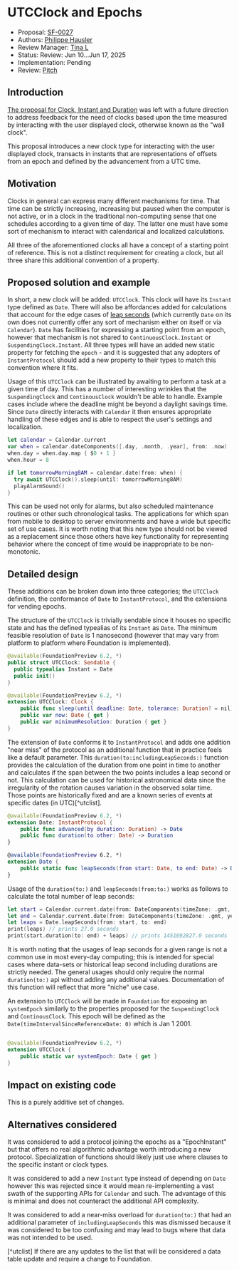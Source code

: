 # UTCClock and Epochs

* Proposal: [SF-0027](0027-UTCClock.md)
* Authors: [Philippe Hausler](https://github.com/phausler)
* Review Manager: [Tina L](https://github.com/itingliu)
* Status: Review: Jun 10...Jun 17, 2025
* Implementation: Pending
* Review: [Pitch](https://forums.swift.org/t/pitch-utcclock/78018) 

 ## Introduction

[The proposal for Clock, Instant and Duration](https://github.com/swiftlang/swift-evolution/blob/main/proposals/0329-clock-instant-duration.md) was left with a future direction to address feedback for the need of clocks based upon the time measured by interacting with the user displayed clock, otherwise known as the "wall clock".

This proposal introduces a new clock type for interacting with the user displayed clock, transacts in instants that are representations of offsets from an epoch and defined by the advancement from a UTC time.

## Motivation

Clocks in general can express many different mechanisms for time. That time can be strictly increasing, increasing but paused when the computer is not active, or in a clock in the traditional non-computing sense that one schedules according to a given time of day. The latter one must have some sort of mechanism to interact with calendarical and localized calculations.

All three of the aforementioned clocks all have a concept of a starting point of reference. This is not a distinct requirement for creating a clock, but all three share this additional convention of a property.

## Proposed solution and example

In short, a new clock will be added: `UTCClock`. This clock will have its `Instant` type defined as `Date`. There will also be affordances added for calculations that account for the edge cases of [leap seconds](https://en.wikipedia.org/wiki/Leap_second) (which currently `Date` on its own does not currently offer any sort of mechanism either on itself or via `Calendar`). `Date` has facilities for expressing a starting point from an epoch, however that mechanism is not shared to `ContinuousClock.Instant` or `SuspendingClock.Instant`. All three types will have an added new static property for fetching the `epoch` - and it is suggested that any adopters of `InstantProtocol` should add a new property to their types to match this convention where it fits.

Usage of this `UTCClock` can be illustrated by awaiting to perform a task at a given time of day. This has a number of interesting wrinkles that the `SuspendingClock` and `ContinousClock` wouldn't be able to handle. Example cases include where the deadline might be beyond a daylight savings time. Since `Date` directly interacts with `Calendar` it then ensures appropriate handling of these edges and is able to respect the user's settings and localization.

```swift
let calendar = Calendar.current
var when = calendar.dateComponents([.day, .month, .year], from: .now)
when.day = when.day.map { $0 + 1 }
when.hour = 8

if let tomorrowMorning8AM = calendar.date(from: when) {
  try await UTCClock().sleep(until: tomorrowMorning8AM)
  playAlarmSound()
}
```

This can be used not only for alarms, but also scheduled maintenance routines or other such chronological tasks. The applications for which span from mobile to desktop to server environments and have a wide but specific set of use cases. It is worth noting that this new type should not be viewed as a replacement since those others have key functionality for representing behavior where the concept of time would be inappropriate to be non-monotonic.


## Detailed design

These additions can be broken down into three categories; the `UTCClock` definition, the conformance of `Date` to `InstantProtocol`, and the extensions for vending epochs.

The structure of the `UTCClock` is trivially sendable since it houses no specific state and has the defined typealias of its `Instant` as `Date`. The minimum feasible resolution of `Date` is 1 nanosecond (however that may vary from platform to platform where Foundation is implemented).

```swift
@available(FoundationPreview 6.2, *)
public struct UTCClock: Sendable {
  public typealias Instant = Date
  public init()
}

@available(FoundationPreview 6.2, *)
extension UTCClock: Clock {
    public func sleep(until deadline: Date, tolerance: Duration? = nil) async throws
    public var now: Date { get }
    public var minimumResolution: Duration { get }
}
```

The extension of `Date` conforms it to `InstantProtocol` and adds one addition "near miss" of the protocol as an additional function that in practice feels like a default parameter. This `duration(to:includingLeapSeconds:)` function provides the calculation of the duration from one point in time to another and calculates if the span between the two points includes a leap second or not. This calculation can be used for historical astronomical data since the irregularity of the rotation causes variation in the observed solar time. Those points are historically fixed and are a known series of events at specific dates (in UTC)[^utclist].

```swift
@available(FoundationPreview 6.2, *)
extension Date: InstantProtocol {
    public func advanced(by duration: Duration) -> Date
    public func duration(to other: Date) -> Duration
}

@available(FoundationPreview 6.2, *)
extension Date {
    public static func leapSeconds(from start: Date, to end: Date) -> Duration
}
```

Usage of the `duration(to:)` and `leapSeconds(from:to:)` works as follows to calculate the total number of leap seconds:

```swift
let start = Calendar.current.date(from: DateComponents(timeZone: .gmt, year: 1971, month: 1, day: 1))!
let end = Calendar.current.date(from: DateComponents(timeZone: .gmt, year: 2017, month: 1, day: 1))!
let leaps = Date.leapSeconds(from: start, to: end)
print(leaps) // prints 27.0 seconds
print(start.duration(to: end) + leaps) // prints 1451692827.0 seconds
```

It is worth noting that the usages of leap seconds for a given range is not a common use in most every-day computing; this is intended for special cases where data-sets or historical leap second including durations are strictly needed. The general usages should only require the normal `duration(to:)` api without adding any additional values. Documentation of this function will reflect that more "niche" use case.

An extension to `UTCClock` will be made in `Foundation` for exposing an `systemEpoch` similarly to the properties proposed for the `SuspendingClock` and `ContinousClock`. This epoch will be defined as the `Date(timeIntervalSinceReferenceDate: 0)` which is Jan 1 2001.

```swift

@available(FoundationPreview 6.2, *)
extension UTCClock {
    public static var systemEpoch: Date { get }
}
```

## Impact on existing code

This is a purely additive set of changes. 

## Alternatives considered

It was considered to add a protocol joining the epochs as a "EpochInstant" but that offers no real algorithmic advantage worth introducing a new protocol. Specialization of functions should likely just use where clauses to the specific instant or clock types.

It was considered to add a new `Instant` type instead of depending on `Date` however this was rejected since it would mean re-implementing a vast swath of the supporting APIs for `Calendar` and such. The advantage of this is minimal and does not counteract the additional API complexity.

It was considered to add a near-miss overload for `duration(to:)` that had an additional parameter of `includingLeapSeconds` this was dismissed because it was considered to be too confusing and may lead to bugs where that data was not intended to be used. 

[^utclist] If there are any updates to the list that will be considered a data table update and require a change to Foundation.